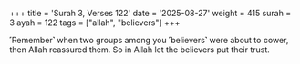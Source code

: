 +++
title = 'Surah 3, Verses 122'
date = '2025-08-27'
weight = 415
surah = 3
ayah = 122
tags = ["allah", "believers"]
+++

˹Remember˺ when two groups among you ˹believers˺ were about to cower, then Allah reassured them. So in Allah let the believers put their trust.